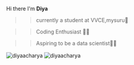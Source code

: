 
Hi there I'm **Diya**

>>currently a student at VVCE,mysuru🏫

>>Coding Enthusiast 👩‍💻

>>Aspiring to be a data scientist👩‍💼

<img align="center" src="https://github-readme-stats.vercel.app/api?username=diyaacharya&show_icons=true&theme=dracula" alt="diyaacharya"/>
<img align="center" src="https://github-readme-stats.vercel.app/api/top-langs/?username=diyaacharya&layout=compact" alt="diyaacharya" /></br>
